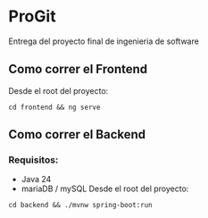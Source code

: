 # ProGit

Entrega del proyecto final de ingenieria de software

## Como correr el Frontend

Desde el root del proyecto:

`cd frontend && ng serve`

## Como correr el Backend

### Requisitos:

- Java 24
- mariaDB / mySQL
  Desde el root del proyecto:

`cd backend && ./mvnw spring-boot:run`
